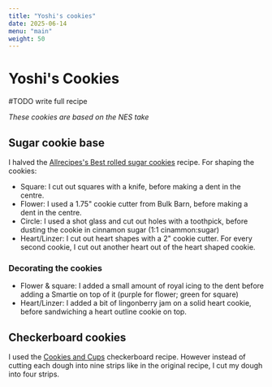 ```yaml
---
title: "Yoshi's cookies"
date: 2025-06-14
menu: "main"
weight: 50
---
```


# Yoshi's Cookies

#TODO write full recipe

*These cookies are based on the NES take*

## Sugar cookie base

I halved the [Allrecipes's Best rolled sugar cookies](https://www.allrecipes.com/recipe/10402/the-best-rolled-sugar-cookies/) recipe. For shaping the cookies:
* Square: I cut out squares with a knife, before making a dent in the centre.
* Flower: I used a 1.75" cookie cutter from Bulk Barn, before making a dent in the centre.
* Circle: I used a shot glass and cut out holes with a toothpick, before dusting the cookie in cinnamon sugar (1:1 cinammon:sugar)
* Heart/Linzer: I cut out heart shapes with a 2" cookie cutter. For every second cookie, I cut out another heart out of the heart shaped cookie.

### Decorating the cookies
* Flower & square: I added a small amount of royal icing to the dent before adding a Smartie on top of it (purple for flower; green for square)
* Heart/Linzer: I added a bit of lingonberry jam on a solid heart cookie, before sandwiching a heart outline cookie on top.

## Checkerboard cookies

I used the [Cookies and Cups](https://cookiesandcups.com/checkerboard-cookies/) checkerboard recipe. However instead of cutting each dough into nine strips like in the original recipe, I cut my dough into four strips.